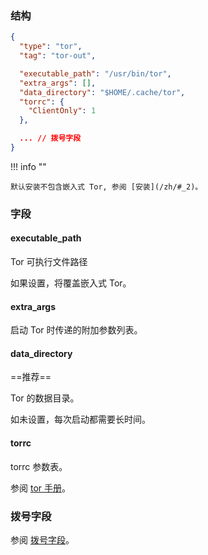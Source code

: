 ### 结构

```json
{
  "type": "tor",
  "tag": "tor-out",

  "executable_path": "/usr/bin/tor",
  "extra_args": [],
  "data_directory": "$HOME/.cache/tor",
  "torrc": {
    "ClientOnly": 1
  },

  ... // 拨号字段
}
```

!!! info ""

    默认安装不包含嵌入式 Tor, 参阅 [安装](/zh/#_2)。

### 字段

#### executable_path

Tor 可执行文件路径

如果设置，将覆盖嵌入式 Tor。

#### extra_args

启动 Tor 时传递的附加参数列表。

#### data_directory

==推荐==

Tor 的数据目录。

如未设置，每次启动都需要长时间。

#### torrc

torrc 参数表。

参阅 [tor 手册](https://2019.www.torproject.org/docs/tor-manual.html.en)。

### 拨号字段

参阅 [拨号字段](/zh/configuration/shared/dial/)。
